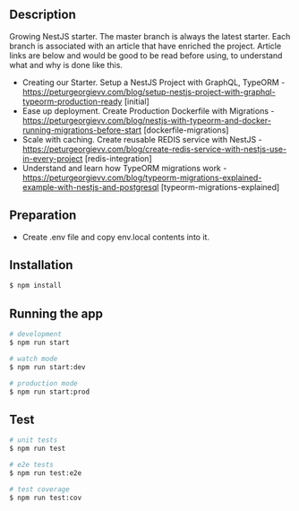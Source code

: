 ## Description

Growing NestJS starter. The master branch is always the latest starter. Each branch is associated with an article that have enriched the project. Article links are below and would be good to be read before using, to understand what and why is done like this.

- Creating our Starter. Setup a NestJS Project with GraphQL, TypeORM - https://peturgeorgievv.com/blog/setup-nestjs-project-with-graphql-typeorm-production-ready [initial]
- Ease up deployment. Create Production Dockerfile with Migrations - https://peturgeorgievv.com/blog/nestjs-with-typeorm-and-docker-running-migrations-before-start [dockerfile-migrations]
- Scale with caching. Create reusable REDIS service with NestJS - https://peturgeorgievv.com/blog/create-redis-service-with-nestjs-use-in-every-project [redis-integration]
- Understand and learn how TypeORM migrations work - https://peturgeorgievv.com/blog/typeorm-migrations-explained-example-with-nestjs-and-postgresql [typeorm-migrations-explained]

## Preparation

- Create .env file and copy env.local contents into it.

## Installation

```bash
$ npm install
```

## Running the app

```bash
# development
$ npm run start

# watch mode
$ npm run start:dev

# production mode
$ npm run start:prod
```

## Test

```bash
# unit tests
$ npm run test

# e2e tests
$ npm run test:e2e

# test coverage
$ npm run test:cov
```
